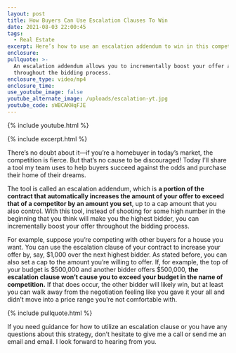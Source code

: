 ```yaml
---
layout: post
title: How Buyers Can Use Escalation Clauses To Win
date: 2021-08-03 22:00:45
tags:
  - Real Estate
excerpt: Here’s how to use an escalation addendum to win in this competitive market.
enclosure:
pullquote: >-
  An escalation addendum allows you to incrementally boost your offer amount
  throughout the bidding process.
enclosure_type: video/mp4
enclosure_time:
use_youtube_image: false
youtube_alternate_image: /uploads/escalation-yt.jpg
youtube_code: sWBCAKHqFJE
---
```

{% include youtube.html %}

{% include excerpt.html %}

There’s no doubt about it—if you’re a homebuyer in today’s market, the competition is fierce. But that’s no cause to be discouraged\! Today I’ll share a tool my team uses to help buyers succeed against the odds and purchase their home of their dreams.

The tool is called an escalation addendum, which is **a portion of the contract that automatically increases the amount of your offer to exceed that of a competitor by an amount you set**, up to a cap amount that you also control. With this tool, instead of shooting for some high number in the beginning that you think will make you the highest bidder, you can incrementally boost your offer throughout the bidding process.

For example, suppose you’re competing with other buyers for a house you want. You can use the escalation clause of your contract to increase your offer by, say, $1,000 over the next highest bidder. As stated before, you can also set a cap to the amount you’re willing to offer. If, for example, the top of your budget is $500,000 and another bidder offers $500,000, **the escalation clause won’t cause you to exceed your budget in the name of competition.** If that does occur, the other bidder will likely win, but at least you can walk away from the negotiation feeling like you gave it your all and didn’t move into a price range you’re not comfortable with.

{% include pullquote.html %}

If you need guidance for how to utilize an escalation clause or you have any questions about this strategy, don’t hesitate to give me a call or send me an email and email. I look forward to hearing from you.
